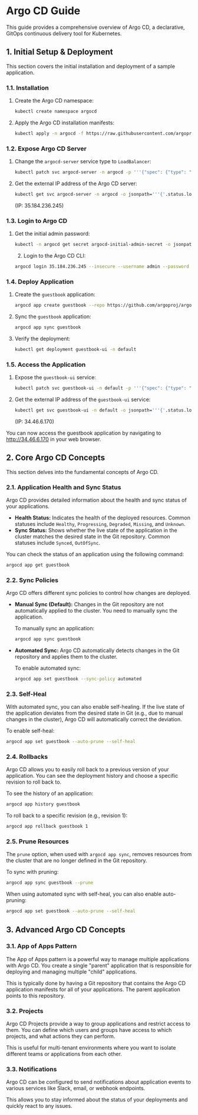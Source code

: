 # Argo CD Guide

This guide provides a comprehensive overview of Argo CD, a declarative, GitOps continuous delivery tool for Kubernetes.

## 1. Initial Setup & Deployment

This section covers the initial installation and deployment of a sample application.

### 1.1. Installation

1. Create the Argo CD namespace:
   ```bash
   kubectl create namespace argocd
   ```

2. Apply the Argo CD installation manifests:
   ```bash
   kubectl apply -n argocd -f https://raw.githubusercontent.com/argoproj/argo-cd/stable/manifests/install.yaml
   ```

### 1.2. Expose Argo CD Server

1. Change the `argocd-server` service type to `LoadBalancer`:
   ```bash
   kubectl patch svc argocd-server -n argocd -p '''{"spec": {"type": "LoadBalancer"}}'''
   ```

2. Get the external IP address of the Argo CD server:
   ```bash
   kubectl get svc argocd-server -n argocd -o jsonpath='''{'.status.loadBalancer.ingress[0].ip'}'''
   ```
   (IP: 35.184.236.245)

### 1.3. Login to Argo CD

1. Get the initial admin password:
   ```bash
   kubectl -n argocd get secret argocd-initial-admin-secret -o jsonpath="{.data.password}" | base64 -d
   ```
   2. Login to the Argo CD CLI:
   ```bash
   argocd login 35.184.236.245 --insecure --username admin --password $(kubectl -n argocd get secret argocd-initial-admin-secret -o jsonpath="{.data.password}" | base64 -d) --grpc-web
   ```

### 1.4. Deploy Application

1. Create the `guestbook` application:
   ```bash
   argocd app create guestbook --repo https://github.com/argoproj/argocd-example-apps.git --path guestbook --dest-server https://kubernetes.default.svc --dest-namespace default
   ```

2. Sync the `guestbook` application:
   ```bash
   argocd app sync guestbook
   ```

3. Verify the deployment:
   ```bash
   kubectl get deployment guestbook-ui -n default
   ```

### 1.5. Access the Application

1. Expose the `guestbook-ui` service:
   ```bash
   kubectl patch svc guestbook-ui -n default -p '''{"spec": {"type": "LoadBalancer"}}'''
   ```

2. Get the external IP address of the `guestbook-ui` service:
   ```bash
   kubectl get svc guestbook-ui -n default -o jsonpath='''{'.status.loadBalancer.ingress[0].ip'}'''
   ```
   (IP: 34.46.6.170)

You can now access the guestbook application by navigating to http://34.46.6.170 in your web browser.

## 2. Core Argo CD Concepts

This section delves into the fundamental concepts of Argo CD.

### 2.1. Application Health and Sync Status

Argo CD provides detailed information about the health and sync status of your applications.

*   **Health Status:** Indicates the health of the deployed resources. Common statuses include `Healthy`, `Progressing`, `Degraded`, `Missing`, and `Unknown`.
*   **Sync Status:** Shows whether the live state of the application in the cluster matches the desired state in the Git repository. Common statuses include `Synced`, `OutOfSync`.

You can check the status of an application using the following command:

```bash
argocd app get guestbook
```

### 2.2. Sync Policies

Argo CD offers different sync policies to control how changes are deployed.

*   **Manual Sync (Default):** Changes in the Git repository are not automatically applied to the cluster. You need to manually sync the application.

    To manually sync an application:
    ```bash
    argocd app sync guestbook
    ```

*   **Automated Sync:** Argo CD automatically detects changes in the Git repository and applies them to the cluster.

    To enable automated sync:
    ```bash
    argocd app set guestbook --sync-policy automated
    ```

### 2.3. Self-Heal

With automated sync, you can also enable self-healing. If the live state of the application deviates from the desired state in Git (e.g., due to manual changes in the cluster), Argo CD will automatically correct the deviation.

To enable self-heal:
```bash
argocd app set guestbook --auto-prune --self-heal
```

### 2.4. Rollbacks

Argo CD allows you to easily roll back to a previous version of your application. You can see the deployment history and choose a specific revision to roll back to.

To see the history of an application:
```bash
argocd app history guestbook
```

To roll back to a specific revision (e.g., revision 1):
```bash
argocd app rollback guestbook 1
```

### 2.5. Prune Resources

The `prune` option, when used with `argocd app sync`, removes resources from the cluster that are no longer defined in the Git repository.

To sync with pruning:
```bash
argocd app sync guestbook --prune
```

When using automated sync with self-heal, you can also enable auto-pruning:

```bash
argocd app set guestbook --auto-prune --self-heal
```

## 3. Advanced Argo CD Concepts

### 3.1. App of Apps Pattern

The App of Apps pattern is a powerful way to manage multiple applications with Argo CD. You create a single "parent" application that is responsible for deploying and managing multiple "child" applications.

This is typically done by having a Git repository that contains the Argo CD application manifests for all of your applications. The parent application points to this repository.

### 3.2. Projects

Argo CD Projects provide a way to group applications and restrict access to them. You can define which users and groups have access to which projects, and what actions they can perform.

This is useful for multi-tenant environments where you want to isolate different teams or applications from each other.

### 3.3. Notifications

Argo CD can be configured to send notifications about application events to various services like Slack, email, or webhook endpoints.

This allows you to stay informed about the status of your deployments and quickly react to any issues.